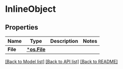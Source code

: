 # InlineObject

## Properties

Name | Type | Description | Notes
------------ | ------------- | ------------- | -------------
**File** | [***os.File**](*os.File) |  | 

[[Back to Model list]](../README#documentation-for-models) [[Back to API list]](../README#documentation-for-api-endpoints) [[Back to README]](../README)


